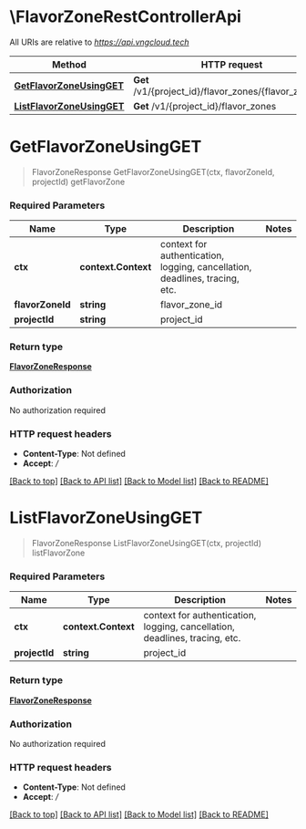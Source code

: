 # \FlavorZoneRestControllerApi

All URIs are relative to *https://api.vngcloud.tech*

Method | HTTP request | Description
------------- | ------------- | -------------
[**GetFlavorZoneUsingGET**](FlavorZoneRestControllerApi.md#GetFlavorZoneUsingGET) | **Get** /v1/{project_id}/flavor_zones/{flavor_zone_id} | getFlavorZone
[**ListFlavorZoneUsingGET**](FlavorZoneRestControllerApi.md#ListFlavorZoneUsingGET) | **Get** /v1/{project_id}/flavor_zones | listFlavorZone


# **GetFlavorZoneUsingGET**
> FlavorZoneResponse GetFlavorZoneUsingGET(ctx, flavorZoneId, projectId)
getFlavorZone

### Required Parameters

Name | Type | Description  | Notes
------------- | ------------- | ------------- | -------------
 **ctx** | **context.Context** | context for authentication, logging, cancellation, deadlines, tracing, etc.
  **flavorZoneId** | **string**| flavor_zone_id | 
  **projectId** | **string**| project_id | 

### Return type

[**FlavorZoneResponse**](FlavorZoneResponse.md)

### Authorization

No authorization required

### HTTP request headers

 - **Content-Type**: Not defined
 - **Accept**: */*

[[Back to top]](#) [[Back to API list]](../README.md#documentation-for-api-endpoints) [[Back to Model list]](../README.md#documentation-for-models) [[Back to README]](../README.md)

# **ListFlavorZoneUsingGET**
> FlavorZoneResponse ListFlavorZoneUsingGET(ctx, projectId)
listFlavorZone

### Required Parameters

Name | Type | Description  | Notes
------------- | ------------- | ------------- | -------------
 **ctx** | **context.Context** | context for authentication, logging, cancellation, deadlines, tracing, etc.
  **projectId** | **string**| project_id | 

### Return type

[**FlavorZoneResponse**](FlavorZoneResponse.md)

### Authorization

No authorization required

### HTTP request headers

 - **Content-Type**: Not defined
 - **Accept**: */*

[[Back to top]](#) [[Back to API list]](../README.md#documentation-for-api-endpoints) [[Back to Model list]](../README.md#documentation-for-models) [[Back to README]](../README.md)

